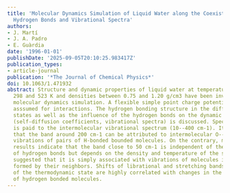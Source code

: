 ```yaml
---
title: 'Molecular Dynamics Simulation of Liquid Water along the Coexistence Curve:
  Hydrogen Bonds and Vibrational Spectra'
authors:
- J. Martí
- J. A. Padro
- E. Guàrdia
date: '1996-01-01'
publishDate: '2025-09-05T20:10:25.983417Z'
publication_types:
- article-journal
publication: '*The Journal of Chemical Physics*'
doi: 10.1063/1.471932
abstract: Structure and dynamic properties of liquid water at temperatures between
  298 and 523 K and densities between 0.75 and 1.20 g/cm3 have been investigated by
  molecular dynamics simulation. A flexible simple point charge potential has been
  asssumed for interactions. The hydrogen bonding structure in the different simulated
  states as well as the influence of the hydrogen bonds on the dynamic properties
  (self-diffusion coefficients, vibrational spectra) is discussed. Special attention
  is paid to the intermolecular vibrational spectrum (10--400 cm-1). It has been corroborated
  that the band around 200 cm-1 can be attributed to intermolecular O--O stretching
  vibrations of pairs of H-bonded bounded molecules. On the contrary, molecular dynamics
  results indicate that the band close to 50 cm-1 is independent of the existence
  of hydrogen bonds but depends on the density and temperature of the system. It is
  suggested that it is simply associated with vibrations of molecules in the cage
  formed by their neighbors. Shifts of librational and stretching bands as a function
  of the thermodynamic state are highly correlated with changes in the percentage
  of hydrogen bonded molecules.
---
```

